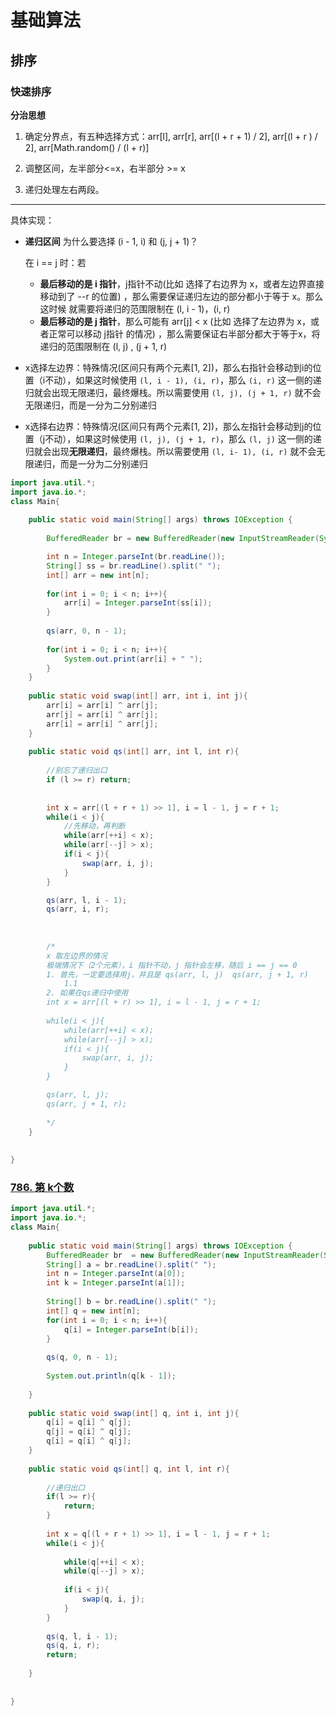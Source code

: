 

# 基础算法







## 排序







### 快速排序



**分治思想**

1. 确定分界点，有五种选择方式：arr[l], arr[r], arr[(l + r + 1) / 2],  arr[(l + r ) / 2], arr[Math.random() / (l + r)]

2. 调整区间，左半部分<=x，右半部分 >= x
3. 递归处理左右两段。



----

具体实现：

- **递归区间** 为什么要选择 (i - 1, i)  和 (j, j + 1)？

  在 i == j 时：若 

  - **最后移动的是 i 指针**，j指针不动(比如 选择了右边界为 x，或者左边界直接移动到了 --r 的位置) ，那么需要保证递归左边的部分都小于等于 x。那么这时候 就需要将递归的范围限制在 (l, i - 1)，(i, r)
  - **最后移动的是 j 指针**，那么可能有  arr[j] < x (比如 选择了左边界为 x，或者正常可以移动 j指针 的情况) ，那么需要保证右半部分都大于等于x，将递归的范围限制在 (l, j) ,  (j + 1,  r)



- x选择左边界：特殊情况(区间只有两个元素[1, 2])，那么右指针会移动到i的位置（i不动），如果这时候使用 `(l, i - 1), (i, r)`，那么 `(i, r)` 这一侧的递归就会出现无限递归，最终爆栈。所以需要使用  `(l, j), (j + 1, r)`  就不会无限递归，而是一分为二分别递归
- x选择右边界：特殊情况(区间只有两个元素[1, 2])，那么左指针会移动到j的位置（j不动），如果这时候使用 `(l, j), (j + 1, r)`，那么 `(l, j)` 这一侧的递归就会出现**无限递归**，最终爆栈。所以需要使用  `(l, i- 1), (i, r)`  就不会无限递归，而是一分为二分别递归



```java
import java.util.*;
import java.io.*;
class Main{
    
    public static void main(String[] args) throws IOException {
        
        BufferedReader br = new BufferedReader(new InputStreamReader(System.in));

        int n = Integer.parseInt(br.readLine());
        String[] ss = br.readLine().split(" ");
        int[] arr = new int[n];
        
        for(int i = 0; i < n; i++){
            arr[i] = Integer.parseInt(ss[i]);
        }
        
        qs(arr, 0, n - 1);
        
        for(int i = 0; i < n; i++){
            System.out.print(arr[i] + " ");
        }
    }
    
    public static void swap(int[] arr, int i, int j){
        arr[i] = arr[i] ^ arr[j];
        arr[j] = arr[i] ^ arr[j];
        arr[i] = arr[i] ^ arr[j];
    }
    
    public static void qs(int[] arr, int l, int r){
        
        //别忘了递归出口
        if (l >= r) return;
        
        
        int x = arr[(l + r + 1) >> 1], i = l - 1, j = r + 1;
        while(i < j){
            //先移动，再判断
            while(arr[++i] < x);
            while(arr[--j] > x);
            if(i < j){
                swap(arr, i, j);
            }
        }

        qs(arr, l, i - 1);
        qs(arr, i, r);
        
        
        
        /*
        x 取左边界的情况
        极端情况下（2个元素），i 指针不动，j 指针会左移，随后 i == j == 0
        1. 首先，一定要选择用j，并且是 qs(arr, l, j)  qs(arr, j + 1, r)
        	1.1 
        2. 如果在qs递归中使用
        int x = arr[(l + r) >> 1], i = l - 1, j = r + 1;
        
        while(i < j){
            while(arr[++i] < x);
            while(arr[--j] > x);
            if(i < j){
                swap(arr, i, j);
            }
        }

        qs(arr, l, j);
        qs(arr, j + 1, r);
        
        */
    }
    
    
}
```









### [786. 第 k个数](https://www.acwing.com/problem/content/788/)



```java
import java.util.*;
import java.io.*;
class Main{
    
    public static void main(String[] args) throws IOException {
        BufferedReader br  = new BufferedReader(new InputStreamReader(System.in));
        String[] a = br.readLine().split(" ");
        int n = Integer.parseInt(a[0]);
        int k = Integer.parseInt(a[1]);
        
        String[] b = br.readLine().split(" ");
        int[] q = new int[n];
        for(int i = 0; i < n; i++){
            q[i] = Integer.parseInt(b[i]);
        }
        
        qs(q, 0, n - 1);
        
        System.out.println(q[k - 1]);
        
    }
    
    public static void swap(int[] q, int i, int j){
        q[i] = q[i] ^ q[j];
        q[j] = q[i] ^ q[j];
        q[i] = q[i] ^ q[j];
    }
    
    public static void qs(int[] q, int l, int r){
        
        //递归出口
        if(l >= r){
            return;
        }
        
        int x = q[(l + r + 1) >> 1], i = l - 1, j = r + 1;
        while(i < j){
            
            while(q[++i] < x);
            while(q[--j] > x);
            
            if(i < j){
                swap(q, i, j);
            }
        }
        
        qs(q, l, i - 1);
        qs(q, i, r);
        return;
        
    }
    
    
}
```









































































































































































